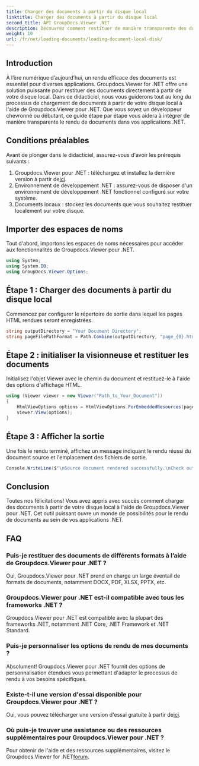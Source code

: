 ```yaml
---
title: Charger des documents à partir du disque local
linktitle: Charger des documents à partir du disque local
second_title: API GroupDocs.Viewer .NET
description: Découvrez comment restituer de manière transparente des documents à partir de votre disque local à l'aide de Groupdocs.Viewer for .NET. Améliorez vos applications .NET avec un document efficace.
weight: 10
url: /fr/net/loading-documents/loading-document-local-disk/
---
```

## Introduction
À l’ère numérique d’aujourd’hui, un rendu efficace des documents est essentiel pour diverses applications. Groupdocs.Viewer for .NET offre une solution puissante pour restituer des documents directement à partir de votre disque local. Dans ce didacticiel, nous vous guiderons tout au long du processus de chargement de documents à partir de votre disque local à l'aide de Groupdocs.Viewer pour .NET. Que vous soyez un développeur chevronné ou débutant, ce guide étape par étape vous aidera à intégrer de manière transparente le rendu de documents dans vos applications .NET.
## Conditions préalables
Avant de plonger dans le didacticiel, assurez-vous d'avoir les prérequis suivants :
1.  Groupdocs.Viewer pour .NET : téléchargez et installez la dernière version à partir de[ici](https://releases.groupdocs.com/viewer/net/).
2. Environnement de développement .NET : assurez-vous de disposer d'un environnement de développement .NET fonctionnel configuré sur votre système.
3. Documents locaux : stockez les documents que vous souhaitez restituer localement sur votre disque.

## Importer des espaces de noms
Tout d'abord, importons les espaces de noms nécessaires pour accéder aux fonctionnalités de Groupdocs.Viewer pour .NET.
```csharp
using System;
using System.IO;
using GroupDocs.Viewer.Options;
```
## Étape 1 : Charger des documents à partir du disque local
Commencez par configurer le répertoire de sortie dans lequel les pages HTML rendues seront enregistrées.
```csharp
string outputDirectory = "Your Document Directory";
string pageFilePathFormat = Path.Combine(outputDirectory, "page_{0}.html");
```
## Étape 2 : initialiser la visionneuse et restituer les documents
Initialisez l'objet Viewer avec le chemin du document et restituez-le à l'aide des options d'affichage HTML.
```csharp
using (Viewer viewer = new Viewer("Path_to_Your_Document"))
{
    HtmlViewOptions options = HtmlViewOptions.ForEmbeddedResources(pageFilePathFormat);
    viewer.View(options);
}
```
## Étape 3 : Afficher la sortie
Une fois le rendu terminé, affichez un message indiquant le rendu réussi du document source et l'emplacement des fichiers de sortie.
```csharp
Console.WriteLine($"\nSource document rendered successfully.\nCheck output in {outputDirectory}.");
```

## Conclusion
Toutes nos félicitations! Vous avez appris avec succès comment charger des documents à partir de votre disque local à l'aide de Groupdocs.Viewer pour .NET. Cet outil puissant ouvre un monde de possibilités pour le rendu de documents au sein de vos applications .NET.
## FAQ
### Puis-je restituer des documents de différents formats à l’aide de Groupdocs.Viewer pour .NET ?
Oui, Groupdocs.Viewer pour .NET prend en charge un large éventail de formats de documents, notamment DOCX, PDF, XLSX, PPTX, etc.
### Groupdocs.Viewer pour .NET est-il compatible avec tous les frameworks .NET ?
Groupdocs.Viewer pour .NET est compatible avec la plupart des frameworks .NET, notamment .NET Core, .NET Framework et .NET Standard.
### Puis-je personnaliser les options de rendu de mes documents ?
Absolument! Groupdocs.Viewer pour .NET fournit des options de personnalisation étendues vous permettant d'adapter le processus de rendu à vos besoins spécifiques.
### Existe-t-il une version d'essai disponible pour Groupdocs.Viewer pour .NET ?
Oui, vous pouvez télécharger une version d'essai gratuite à partir de[ici](https://releases.groupdocs.com/).
### Où puis-je trouver une assistance ou des ressources supplémentaires pour Groupdocs.Viewer pour .NET ?
 Pour obtenir de l'aide et des ressources supplémentaires, visitez le Groupdocs.Viewer for .NET[forum](https://forum.groupdocs.com/c/viewer/9).